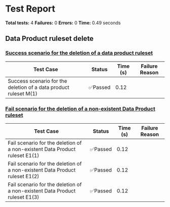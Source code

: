 # Test Report

**Total tests:** 4
**Failures:** 0
**Errors:** 0
**Time:** 0.49 seconds

## Data Product ruleset delete


### [Success scenario for the deletion of a data product ruleset](https://github.com/BrobridgeOrg/gravity-cli-tests/tree/main/data_product_delete_ruleset_test/data_product_delete_ruleset_test.feature#L9)

| Test Case | Status | Time (s) | Failure Reason |
|-----------|--------|----------|----------------|
| Success scenario for the deletion of a data product ruleset M(1)  | ✅Passed | 0.12 |  |

### [Fail scenario for the deletion of a non-existent Data Product ruleset](https://github.com/BrobridgeOrg/gravity-cli-tests/tree/main/data_product_delete_ruleset_test/data_product_delete_ruleset_test.feature#L21)

| Test Case | Status | Time (s) | Failure Reason |
|-----------|--------|----------|----------------|
| Fail scenario for the deletion of a non-existent Data Product ruleset E1(1)  | ✅Passed | 0.12 |  |
| Fail scenario for the deletion of a non-existent Data Product ruleset E1(2)  | ✅Passed | 0.12 |  |
| Fail scenario for the deletion of a non-existent Data Product ruleset E1(3)  | ✅Passed | 0.12 |  |

